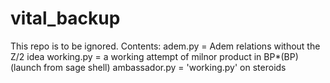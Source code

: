# vital_backup
This repo is to be ignored.
Contents:
  adem.py = Adem relations without the Z/2 idea
  working.py = a working attempt of milnor product in BP*(BP) (launch from sage shell)
  ambassador.py = 'working.py' on steroids  
